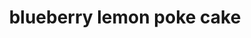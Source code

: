 ---
id: 597f9aa03e658e00110e66e1
servings:
notes:
directions: 'preheat oven to 350°f.
prepare cake according to the instructions and ingredients listed on the box. beat on medium speed until well combined.
bake cake in 9 inch by 13 inch pan for 20-22 minutes. check for doneness by inserting a toothpick into the middle of the cake. if the toothpick comes out clean
 your cake is done. remove from oven and allow to cool for 10 minutes.
to prepare the blueberry sauce
 start by rinsing the berries. in a medium-sized sauce pan
 combine blueberries
 sugar
 flour and water; stir well. cook over medium-high heat until mixture starts to bubble
 stirring often. turn down heat and let simmer to allow the blueberries to soften. cook until sauce thickens; maybe 10-15 minutes. stir often so the bottom does not burn. allow to cool for 20 minutes
 refrigerate if necessary.
while the cake is still warm
 take the end of a wooden spoon or another round object and poke holes all over the top of your cake. allow to cool for another 20 minutes.
prepare the pudding filling by combining cheesecake pudding with milk and whisk until the pudding is dissolved. pour pudding over top of cake
 filling the holes. refrigerate at least 10 minutes until the pudding is firm.
pour blueberry sauce over top of the cake and refrigerate until cake and toppings are cooled.
remove the cream cheese from the refrigerator 15-20 minutes before preparing the whipped topping. at the same time
 put your mixing bowl and wire whisk in the freezer to help it get very cold. this is optional
 but something i usually do.
beat cream cheese on medium-high speed for 2-3 minutes until cream cheese is smooth and free of lumps. scrape down the sides of the bowl occasionally.
add 3 tablespoons of the heavy whipping cream and beat it into the cream cheese until the cream cheese resembles a liquid mixture.
then
 add the remaining heavy whipping cream and beat on medium-high speed. once the cream starts to thicken
 slowly add the powdered sugar and beat until stiff peaks form. spread over cooled cake. this cake must be refrigerated.'
ingredients: '1 box white or vanilla cake mix
ingredients on the box (water
 oil
 eggs
 etc)
1 pkg instant lemon
 cheesecake
or vanilla pudding (3.4 oz)
1 ½ c milk
for the blueberry sauce
12 oz blueberries
 rinsed
3 tbsp sugar
1 tbsp flour
1 tbsp water
for the whipped cream
1 pkg cream cheese (8 oz) at room temperature
1 pint heavy whipping cream (16 oz)
2 c powdered sugar'
rating: 4
ease: intermediate
img:
category: dessert
href: 'https://beyondfrosting.com/2015/07/09/blueberry-cheesecake-poke-cake/'
totalTime:
cookTime:
prepTime:
title: blueberry lemon poke cake
slug: blueberry-lemon-poke-cake
---